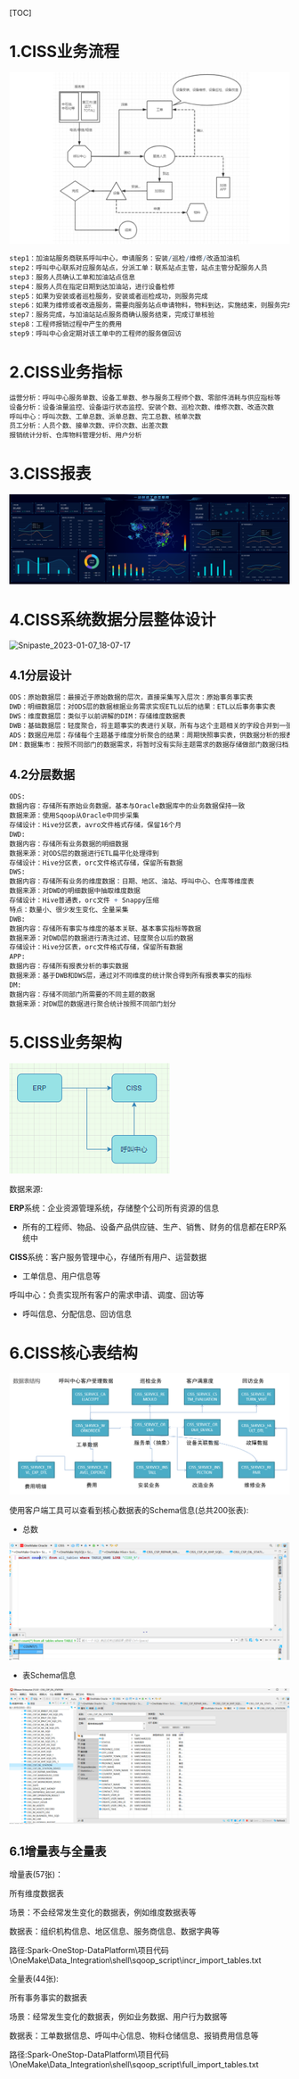 [TOC]



# 1.CISS业务流程

![image-20210819151836340](assets/image-20210819151836340.png)

```mathematica
step1：加油站服务商联系呼叫中心，申请服务：安装/巡检/维修/改造加油机
step2：呼叫中心联系对应服务站点，分派工单：联系站点主管，站点主管分配服务人员
step3：服务人员确认工单和加油站点信息
step4：服务人员在指定日期到达加油站，进行设备检修
step5：如果为安装或者巡检服务，安装或者巡检成功，则服务完成
step6：如果为维修或者改造服务，需要向服务站点申请物料，物料到达，实施结束，则服务完成
step7：服务完成，与加油站站点服务商确认服务结束，完成订单核验
step8：工程师报销过程中产生的费用
step9：呼叫中心会定期对该工单中的工程师的服务做回访
```

# 2.CISS业务指标

```markdown
运营分析：呼叫中心服务单数、设备工单数、参与服务工程师个数、零部件消耗与供应指标等
设备分析：设备油量监控、设备运行状态监控、安装个数、巡检次数、维修次数、改造次数
呼叫中心：呼叫次数、工单总数、派单总数、完工总数、核单次数
员工分析：人员个数、接单次数、评价次数、出差次数
报销统计分析、仓库物料管理分析、用户分析
```

# 3.CISS报表

![image-20210819151917199](assets/image-20210819151917199.png)

# 4.CISS系统数据分层整体设计

![Snipaste_2023-01-07_18-07-17](assets/Snipaste_2023-01-07_18-07-17.png)

## **4.1分层设计**

```mathematica
ODS：原始数据层：最接近于原始数据的层次，直接采集写入层次：原始事务事实表
DWD：明细数据层：对ODS层的数据根据业务需求实现ETL以后的结果：ETL以后事务事实表
DWS：维度数据层：类似于以前讲解的DIM：存储维度数据表
DWB：基础数据层：轻度聚合，将主题事实的表进行关联，所有与这个主题相关的字段合并到一张表，基于主题的事务事实构建基础指标
ADS：数据应用层：存储每个主题基于维度分析聚合的结果：周期快照事实表，供数据分析的报表
DM：数据集市：按照不同部门的数据需求，将暂时没有实际主题需求的数据存储做部门数据归档，方便以后新的业务需求的迭代开发
```

## **4.2分层数据**

```mathematica
ODS:
数据内容：存储所有原始业务数据，基本与Oracle数据库中的业务数据保持一致
数据来源：使用Sqoop从Oracle中同步采集
存储设计：Hive分区表，avro文件格式存储，保留16个月
DWD:
数据内容：存储所有业务数据的明细数据
数据来源：对ODS层的数据进行ETL扁平化处理得到
存储设计：Hive分区表，orc文件格式存储，保留所有数据
DWS:
数据内容：存储所有业务的维度数据：日期、地区、油站、呼叫中心、仓库等维度表
数据来源：对DWD的明细数据中抽取维度数据
存储设计：Hive普通表，orc文件 + Snappy压缩
特点：数量小、很少发生变化、全量采集
DWB:
数据内容：存储所有事实与维度的基本关联、基本事实指标等数据
数据来源：对DWD层的数据进行清洗过滤、轻度聚合以后的数据
存储设计：Hive分区表，orc文件格式存储，保留所有数据
APP:
数据内容：存储所有报表分析的事实数据
数据来源：基于DWB和DWS层，通过对不同维度的统计聚合得到所有报表事实的指标
DM:
数据内容：存储不同部门所需要的不同主题的数据
数据来源：对DW层的数据进行聚合统计按照不同部门划分
```

# 5.CISS业务架构

![Snipaste_2023-01-02_17-46-22](assets/Snipaste_2023-01-02_17-46-22.png)

数据来源:

**ERP**系统：企业资源管理系统，存储整个公司所有资源的信息

- 所有的工程师、物品、设备产品供应链、生产、销售、财务的信息都在ERP系统中

**CISS**系统：客户服务管理中心，存储所有用户、运营数据

- 工单信息、用户信息等

呼叫中心：负责实现所有客户的需求申请、调度、回访等

- 呼叫信息、分配信息、回访信息

# 6.CISS核心表结构

![image-20210821134859278](assets/image-20210821134859278.png)

使用客户端工具可以查看到核心数据表的Schema信息(总共200张表):

- 总数

![Snipaste_2023-01-02_17-53-35](assets/Snipaste_2023-01-02_17-53-35.png)

- 表Schema信息

![Snipaste_2023-01-02_17-41-52](assets/Snipaste_2023-01-02_17-41-52.png)

## **6.1增量表与全量表**

增量表(57张)：

所有维度数据表

场景：不会经常发生变化的数据表，例如维度数据表等

数据表：组织机构信息、地区信息、服务商信息、数据字典等

路径:Spark-OneStop-DataPlatform\项目代码\OneMake\Data_Integration\shell\sqoop_script\incr_import_tables.txt

全量表(44张):

所有事务事实的数据表

场景：经常发生变化的数据表，例如业务数据、用户行为数据等

数据表：工单数据信息、呼叫中心信息、物料仓储信息、报销费用信息等

路径:Spark-OneStop-DataPlatform\项目代码\OneMake\Data_Integration\shell\sqoop_script\full_import_tables.txt